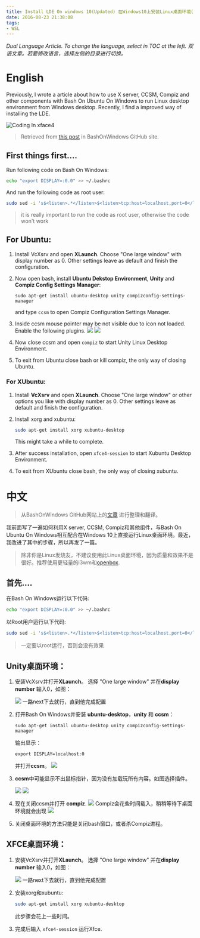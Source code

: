 ```yaml
---
title: Install LDE On windows 10(Updated) 在Windows10上安装Linux桌面环境(更新)
date: 2016-08-23 21:38:08
tags:
- WSL
---
```

*Dual Language Article. To change the language, select in TOC at the left.*
*双语文章。若要修改语言，选择左侧的目录进行切换。*

# English

Previously, I wrote a article about how to use X server, CCSM, Compiz and other components with Bash On Ubuntu On Windows to run Linux desktop environment from Windows desktop. Recently, I find a improved way of installing the LDE. 
<!-- more -->
![Coding In xface4](/images/wsl/lde-on-win10/main.png)


> Retrieved from [this post](https://github.com/Microsoft/BashOnWindows/issues/637) in BashOnWindows GitHub site. 

## First things first....

Run following code on Bash On Windows:

```sh
echo "export DISPLAY=:0.0" >> ~/.bashrc
```

And run the following code as root user:

```sh
sudo sed -i 's$<listen>.*</listen>$<listen>tcp:host=localhost,port=0</listen>$' /etc/dbus-1/session.conf
```

> it is really important to run the code as root user, otherwise the code won't work

## For Ubuntu:

1. Install VcXsrv and open **XLaunch**. Choose "One large window" with display number as 0.
   Other settings leave as default and finish the configuration.

2. Now open bash, install **Ubuntu Dekstop Environment**, **Unity** and **Compiz Config Settings Manager**:
   ```shell
   sudo apt-get install ubuntu-desktop unity compizconfig-settings-manager
   ```
   and type `ccsm` to open Compiz Configuration Settings Manager.

3. Inside ccsm mouse pointer may be not visible due to icon not loaded. Enable the following plugins.
   [![](/images/wsl/lde-on-win10/3.png)](/images/wsl/lde-on-win10/3.png)
   [![](/images/wsl/lde-on-win10/4.png)](/images/wsl/lde-on-win10/4.png)

5. Now close ccsm and open ``compiz`` to start Unity Linux Desktop Environment.   

6. To exit from Ubuntu close bash or kill compiz, the only way of closing Ubuntu.

### For XUbuntu:
1. Install **VcXsrv** and open **XLaunch**. Choose "One large window" or other options you like with display number as 0.
   Other settings leave as default and finish the configuration.

2. Install xorg and xubuntu:
   ```sh
   sudo apt-get install xorg xubuntu-desktop
   ```

   This might take a while to complete.

3. After success installation, open `xfce4-session` to start Xubuntu Desktop Environment.

4. To exit from XUbuntu close bash, the only way of closing xubuntu.

# 中文

> 从BashOnWindows GitHub网站上的[文章](https://github.com/Microsoft/BashOnWindows/issues/637) 进行整理和翻译。

我前面写了一遍如何利用X server, CCSM, Compiz和其他组件，与Bash On Ubuntu On Windows相互配合在Windows 10上直接运行Linux桌面环境。最近，我改进了其中的步骤，所以再发了一篇。

> 除非你是Linux发烧友，不建议使用此Linux桌面环境，因为质量和效果不是很好。推荐使用更轻量的i3wm和[openbox](http://www.patrickwu.cf/2017/03/openbox-tint2-windows10/).

## 首先....

在Bash On Windows运行以下代码:

```sh
echo "export DISPLAY=:0.0" >> ~/.bashrc
```

以Root用户运行以下代码:

```sh
sudo sed -i 's$<listen>.*</listen>$<listen>tcp:host=localhost,port=0</listen>$' /etc/dbus-1/session.conf
```

> 一定要以root运行，否则会没有效果

## Unity桌面环境：

1. 安装VcXsrv并打开**XLaunch**。 选择 "One large window" 并在**display number** 输入0，如图：

   [![](/images/wsl/lde-on-win10/1.png)](/images/wsl/lde-on-win10/1.png)
   一路next下去就行，直到他完成配置

2. 打开Bash On Windows并安装 **ubuntu-desktop**，**unity** 和 **ccsm**：

   ```shell
   sudo apt-get install ubuntu-desktop unity compizconfig-settings-manager
   ```

   输出显示：

   ```shell
   export DISPLAY=localhost:0
   ```

   并打开**ccsm**。
   [![](/images/wsl/lde-on-win10/2.png)](/images/wsl/lde-on-win10/2.png)

3. **ccsm**中可能显示不出鼠标指针，因为没有加载玩所有内容。如图选择插件。

   [![](/images/wsl/lde-on-win10/3.png)](/images/wsl/lde-on-win10/3.png)
   [![](/images/wsl/lde-on-win10/4.png)](/images/wsl/lde-on-win10/4.png)

4. 现在关闭ccsm并打开 **compiz**. 
   [![](/images/wsl/lde-on-win10/5.png)](/images/wsl/lde-on-win10/5.png)
    Compiz会花些时间载入，稍稍等待下桌面环境就会出现
   [![](/images/wsl/lde-on-win10/6.png)](/images/wsl/lde-on-win10/6.png)

5. 关闭桌面环境的方法只能是关闭bash窗口，或者杀Compiz进程。

## XFCE桌面环境：

1. 安装VcXsrv并打开**XLaunch**。 选择 "One large window" 并在**display number** 输入0，如图：

   [![](/images/wsl/lde-on-win10/1.png)](/images/wsl/lde-on-win10/1.png)
   一路next下去就行，直到他完成配置

2. 安装xorg和xubuntu:
   ```sh
   sudo apt-get install xorg xubuntu-desktop
   ```

   此步骤会花上一些时间。

3. 完成后输入 `xfce4-session` 运行Xfce.